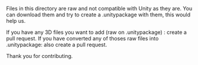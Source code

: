 Files in this directory are raw and not compatible with Unity as they are.
You can download them and try to create a .unitypackage with them, this would help us.

If you have any 3D files you want to add (raw on .unitypackage) : create a pull request.
If you have converted any of thoses raw files into .unitypackage: also create a pull request.

Thank you for contributing.